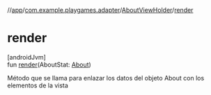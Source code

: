 //[app](../../../index.md)/[com.example.playgames.adapter](../index.md)/[AboutViewHolder](index.md)/[render](render.md)

# render

[androidJvm]\
fun [render](render.md)(AboutStat: [About](../../com.example.playgames/-about/index.md))

Método que se llama para enlazar los datos del objeto About con los elementos de la vista
